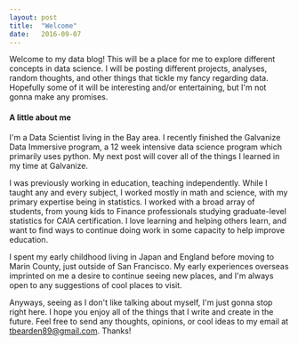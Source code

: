 ```yaml
---
layout: post
title:  "Welcome"
date:   2016-09-07
---
```

Welcome to my data blog! This will be a place for me to explore different concepts in data science. I will be posting different projects, analyses, random thoughts, and other things that tickle my fancy regarding data. Hopefully some of it will be interesting and/or entertaining, but I'm not gonna make any promises.

#### A little about me
I'm a Data Scientist living in the Bay area. I recently finished the Galvanize Data Immersive program, a 12 week intensive data science program which primarily uses python. My next post will cover all of the things I learned in my time at Galvanize.

I was previously working in education, teaching independently. While I taught any and every subject, I worked mostly in math and science, with my primary expertise being in statistics. I worked with a broad array of students, from young kids to Finance professionals studying graduate-level statistics for CAIA certification. I love learning and helping others learn, and want to find ways to continue doing work in some capacity to help improve education.

I spent my early childhood living in Japan and England before moving to Marin County, just outside of San Francisco. My early experiences overseas imprinted on me a desire to continue seeing new places, and I'm always open to any suggestions of cool places to visit.

Anyways, seeing as I don't like talking about myself, I'm just gonna stop right here. I hope you enjoy all of the things that I write and create in the future. Feel free to send any thoughts, opinions, or cool ideas to my email at tbearden89@gmail.com. Thanks!

